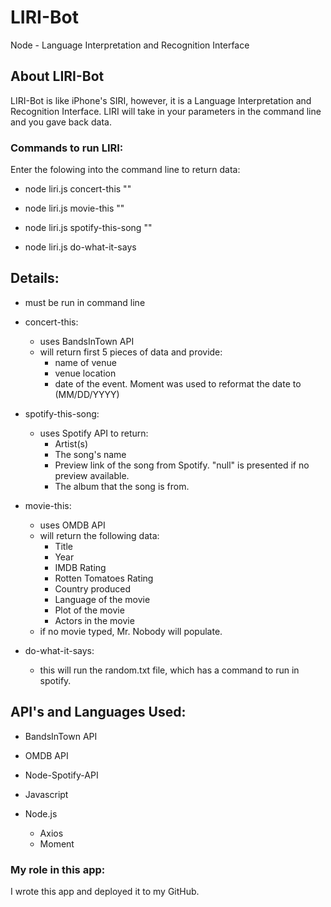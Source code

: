 # LIRI-Bot
Node - Language Interpretation and Recognition Interface

## About LIRI-Bot
LIRI-Bot is like iPhone's SIRI, however, it is a Language Interpretation and Recognition Interface. LIRI will take in your parameters in the command line and you gave back data. 

### Commands to run LIRI:
Enter the folowing into the command line to return data:

- node liri.js concert-this "<band name goes here>"

- node liri.js movie-this "<movie title goes here>"

- node liri.js spotify-this-song "<song name goes here>"

- node liri.js do-what-it-says

## Details:

- must be run in command line

- concert-this:
    - uses BandsInTown API
    - will return first 5 pieces of data and provide:
        - name of venue
        - venue location
        - date of the event. Moment was used to reformat the date to (MM/DD/YYYY)

- spotify-this-song:
    - uses Spotify API to return:
        - Artist(s)
        - The song's name
        - Preview link of the song from Spotify. "null" is presented if no preview available.
        - The album that the song is from.

- movie-this:
    - uses OMDB API
    - will return the following data:
        - Title
        - Year
        - IMDB Rating
        - Rotten Tomatoes Rating
        - Country produced
        - Language of the movie
        - Plot of the movie
        - Actors in the movie
    - if no movie typed, Mr. Nobody will populate.

- do-what-it-says:
    - this will run the random.txt file, which has a command to run in spotify.

## API's and Languages Used:

- BandsInTown API
- OMDB API
- Node-Spotify-API

- Javascript
- Node.js
    - Axios
    - Moment

### My role in this app:
I wrote this app and deployed it to my GitHub.